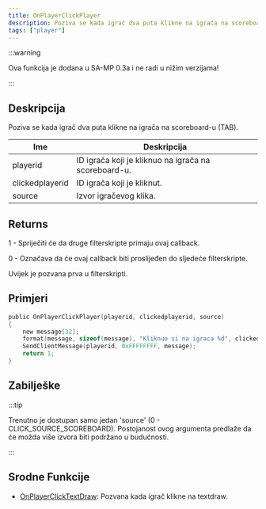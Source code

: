 ```yaml
---
title: OnPlayerClickPlayer
description: Poziva se kada igrač dva puta klikne na igrača na scoreboard-u (TAB).
tags: ["player"]
---
```


:::warning

Ova funkcija je dodana u SA-MP 0.3a i ne radi u nižim verzijama!

:::

## Deskripcija

Poziva se kada igrač dva puta klikne na igrača na scoreboard-u (TAB).

| Ime             | Deskripcija                                          |
| --------------- | ---------------------------------------------------- |
| playerid        | ID igrača koji je kliknuo na igrača na scoreboard-u. |
| clickedplayerid | ID igrača koji je kliknut.                           |
| source          | Izvor igračevog klika.                               |

## Returns

1 - Spriječiti će da druge filterskripte primaju ovaj callback.

0 - Označava da će ovaj callback biti proslijeđen do sljedeće filterskripte.

Uvijek je pozvana prva u filterskripti.

## Primjeri

```c
public OnPlayerClickPlayer(playerid, clickedplayerid, source)
{
    new message[32];
    format(message, sizeof(message), "Kliknuo si na igraca %d", clickedplayerid);
    SendClientMessage(playerid, 0xFFFFFFFF, message);
    return 1;
}
```

## Zabilješke

:::tip

Trenutno je dostupan samo jedan 'source' (0 - CLICK_SOURCE_SCOREBOARD). Postojanost ovog argumenta predlaže da će možda više izvora biti podržano u budućnosti.

:::

## Srodne Funkcije

- [OnPlayerClickTextDraw](OnPlayerClickTextDraw.md): Pozvana kada igrač klikne na textdraw.

